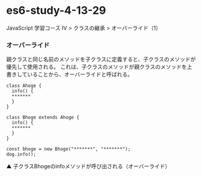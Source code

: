 # es6-study-4-13-29
JavaScript 学習コース IV > クラスの継承 > オーバーライド（1）

### オーバーライド
親クラスと同じ名前のメソッドを子クラスに定義すると、子クラスのメソッドが優先して使用される。
これは、子クラスのメソッドが親クラスのメソッドを上書きしていることから、オーバーライドと呼ばれる。
```
class Ahoge {
  info() {
  *******
  }
}

class Bhoge extends Ahoge {
  info() {
  *******
  }
}

const bhoge = new Bhoge("*******", "*******");
dog.info();

```
▲ 子クラスBhogeのinfoメソッドが呼び出される（オーバーライド）

